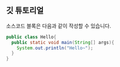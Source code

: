 ## 깃 튜토리얼

소스코드 블록은 다음과 같이 작성할 수 있습니다.

```java
public class Hello{
  public static void main(String[] args){
    System.out.println("Hello~");
  }
}
```
